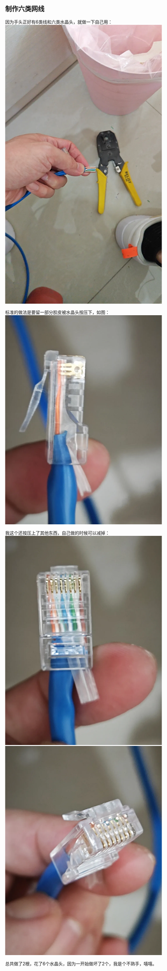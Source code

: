 ## 制作六类网线
因为手头正好有6类线和六类水晶头，就做一下自己用：
![0](../images/2-维修电子设备/09-制作六类网线/0.webp)

标准的做法是要留一部分胶皮被水晶头按压下，如图：
![1](../images/2-维修电子设备/09-制作六类网线/1.webp)

我这个还按压上了其他东西，自己做的时候可以减掉：
![2](../images/2-维修电子设备/09-制作六类网线/2.webp)
![3](../images/2-维修电子设备/09-制作六类网线/3.webp)

总共做了2根，花了6个水晶头，因为一开始做坏了2个，我是个不熟手，嘻嘻。
